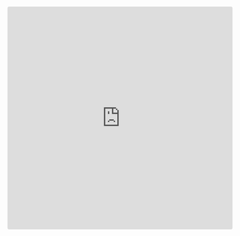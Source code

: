 

<iframe
        src="https://codesandbox.io/embed/new?codemirror=1&highlights=6,7,8,9"
        style="width:100%; height:500px; border:0; border-radius: 4px; overflow:hidden;"
        allow="accelerometer; ambient-light-sensor; camera; encrypted-media; geolocation; gyroscope; hid; microphone; midi; payment; usb; vr; xr-spatial-tracking"
        sandbox="allow-forms allow-modals allow-popups allow-presentation allow-same-origin allow-scripts"
></iframe>
